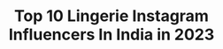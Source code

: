 ---
title: Top 10 Lingerie Instagram Influencers In India in 2023
description: >-
  Find top lingerie Instagram influencers in India in 2023. Most popular hashtags: #portrait #fashion #model #lingerie.
platform: Instagram
hits: 58
text_top: Discover the best Instagram influencers on inBeat.
text_bottom: Our search engine holds 58 Instagram influencers like this in India for you to connect with.
profiles:
  - username: "inspirephotographystudios"
    fullname: >-
      Inspire Photography Studios
    bio: >-
      Male Photographer working in Fashion👗 Lingerie🎀 and Artistic🌹photography. DM for rates/collaboration/schedule.
    location: "India"
    followers: 13062
    engagement: 974
    commentsToLikes: 0.011681
    id: ck8syaw3wkb7w0j78d61gw3xu
    verified: false
    hashtags: "#faith, #pictureoftheday, #mondaymorningchallenge, #curems"
  - username: "jenifferpiccinato"
    fullname: >-
      Jeniffer Piccinato
    bio: >-
      🇧🇷 🇮🇳Actress/Model Represented by @inega.in Watch me on SIN @ahavideoin Expiry Date @zee5premium
    location: "India"
    followers: 83549
    engagement: 491
    commentsToLikes: 0.016920
    id: ck0vx687txcfp0i194wo3ikrw
    verified: false
    hashtags: "#boudoirphotography, #freckles, #lingerie, #beautyphotography"
  - username: "somamajhiofficial"
    fullname: >-
      Natasha Natty
    bio: >-
      Model | Dreamer | Artist | Dancer | Learner | Fitness lover 📍Mumbai 💌 For Collabs and shoots : majhisoma@gmail.com
    location: "India"
    followers: 155624
    engagement: 113
    commentsToLikes: 0.018922
    id: ck5cgt3wpphxw0i11qu87vyhy
    verified: true
    hashtags: "#sexy, #love, #follow, #fitness"
  - username: "artographyphotos"
    fullname: >-
      Sagar S Mindhe | PHOTOGRAPHER
    bio: >-
      #iamartographer Proud member of @thesupercollectiv “paid shoots only”
    location: "India"
    followers: 29868
    engagement: 136
    commentsToLikes: 0.026002
    id: ck0vy42yj254z0i19lb5ntqic
    verified: false
    hashtags: "#outdoorphotography, #glamourmodel, #portraitmode, #fashionmagazine"
  - username: "ariesfotography"
    fullname: >-
      ARIES FOTOGRAPHY ♈️
    bio: >-
      Now in India 🇮🇳 📷 Freelance Portrait / Fashion Photographer Dubai For my sensual/boudoir work follow @ariessensualfotography
    location: "India"
    followers: 10258
    engagement: 223
    commentsToLikes: 0.014764
    id: ck5cb5ocjes580i113pkpaiyj
    verified: false
    hashtags: "#portrait, #nikon, #happiness, #model"
  - username: "snapographer3"
    fullname: >-
      Snapography Creations
    bio: >-
      ᴏꜰꜰɪᴄɪᴀʟ ᴘʀᴏꜰɪʟᴇ ᴏꜰ ꜱɴᴀᴘᴏɢʀᴀᴘʜʏ ᴄʀᴇᴀᴛɪᴏɴꜱ ᴡʜᴇʀᴇ ʏᴏᴜ ᴄᴀɴ ꜱᴇᴇ ᴘʀᴏꜰᴇꜱꜱɪᴏɴᴀʟ ꜰᴀꜱʜɪᴏɴ & ꜰɪɴᴇ ᴀʀᴛ ᴘʜᴏᴛᴏɢʀᴀᴘʜʏ ᴅᴍ ꜰᴏʀ ꜱʜᴏᴏᴛ & ᴄᴏʟʟᴀʙ ᴀʟꜱᴏ ᴄʜᴇᴄᴋ ᴡᴇʙꜱɪᴛᴇs⬇️
    location: "India"
    followers: 32866
    engagement: 123
    commentsToLikes: 0.006592
    id: ck8szmcurozex0j78aqfq4a32
    verified: false
    hashtags: "#redlingerie, #sexylingerie, #moda, #fashion"
  - username: "ruskinfelix"
    fullname: >-
      Ruskin Felix | Photographer
    bio: >-
      Commercial | Fashion | Celebrity | Content Creator | Cinematographer FOUNDER - @felixfashionconsulting For Uncensored content - Follow here 👇
    location: "India"
    followers: 30511
    engagement: 251
    commentsToLikes: 0.007185
    id: ck5ciam14sas60i11lufcz4pw
    verified: false
    hashtags: "#mtvroadiesrealheroes, #portraits, #fashionphotographer, #face"
  - username: "inastiyaroy"
    fullname: >-
      ♕Nastiya R♡y♕
    bio: >-
      Model•Actress ☆ 🇮🇳🇦🇪☆ SnapChat: nastiroy ☆ Twit: @inastiyaroy ☆ ONLY PAID SHOOTS ☆ Inquiries: nastiyaroy@gmail.com ☆ WMH Magazine 2019 Winnerh
    location: "India"
    followers: 172703
    engagement: 126
    commentsToLikes: 0.021499
    id: ck5cb5dpseron0i11qxkwcgyq
    verified: false
    hashtags: "#womancrusheveryday, #picoftheday, #nastiyaroy, #internationalmodel"
  - username: "faizialiphotography"
    fullname: >-
      Faizi Ali
    bio: >-
      Agathokakological. I live in a Fantasy World with unrealistic Expectations Love Art Camera Life Photo Alhamdulillah
    location: "India"
    followers: 77130
    engagement: 120
    commentsToLikes: 0.004787
    id: ck0tz38i8p07s0i1947il6pqw
    verified: false
    hashtags: "#photographer, #beautiful, #laugh, #model"
  - username: "advait_vaidya"
    fullname: >-
      Advait Vaidya
    bio: >-
      Director🎬 Adfilmmaker🎥 FashionPhotographer📷 YouTuber🌍 Filmeditor✂ BTS📹 ExecutiveProducer @littlebeeproductions 📧 gheuntak.films@gmail.com
    location: "India"
    followers: 133204
    engagement: 144
    commentsToLikes: 0.009125
    id: ck1378io7aax40i19sxhg8k9q
    verified: false
    hashtags: "#arsenic, #southamerican, #canonm50, #director"
---